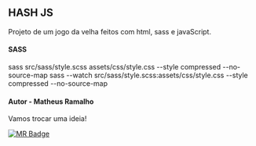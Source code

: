 ## HASH JS

Projeto de um jogo da velha feitos com html, sass e javaScript.

#### SASS
sass src/sass/style.scss assets/css/style.css --style compressed --no-source-map
sass --watch src/sass/style.scss:assets/css/style.css --style compressed --no-source-map

#### Autor - Matheus Ramalho
Vamos trocar uma ideia!

[![MR Badge](https://img.shields.io/badge/MR-matheusramalho.dev-B5838D?style=flat-square&labelColor=E5989B&logo=MR&logoColor=white&link=https://matheusramalho.dev)](https://matheusramalho.dev)